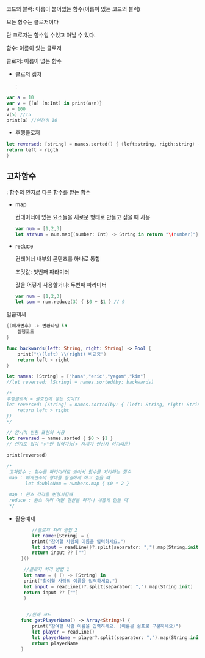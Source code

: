 코드의 블럭: 이름이 붙어있는 함수(이름이 있는 코드의 블럭)

모든 함수는 클로저이다 

단 크로저는 함수일 수있고 아닐 수 있다.

함수: 이름이 있는 클로저

클로저: 이름이 없는 함수

- 클로저 캡처

  : 

```swift
var a = 10
var v = {[a] (n:Int) in print(a+n)}
a = 100
v(5) //15
print(a) //여전히 10
```

- 후행클로저

```swift
let reversed: [string] = names.sorted() { (left:string, rigth:string) -> bool in
return left > rigth
}
```



## 고차함수

: 함수의 인자로 다른 함수를 받는 함수

- map

  컨테이너에 있는 요소들을 새로운 형태로 만들고 싶을 때 사용

  ```swift
  var num = [1,2,3]
  let strNum = num.map{(number: Int) -> String in return "\(number)"}
  ```

- reduce

  컨테이너 내부의 콘텐츠를 하나로 통합

  초깃값: 첫번째 파라미터

  값을 어떻게 사용할거냐: 두번째 파라미터

  ```swift
  var num = [1,2,3]
  let sum = num.reduce(3) { $0 + $1 } // 9
  ```

  

일급객체

```swift
{(매개변후) -> 반환타입 in 
	실행코드
}

func backwards(left: String, right: String) -> Bool {
    print("\\(left) \\(right) 비교중")
    return left > right
}

let names: [String] = ["hana","eric","yagom","kim"]
//let reversed: [String] = names.sorted(by: backwards)

/*
후행클로저 = 괄호안에 넣는 것이??
let reversed: [String] = names.sorted(by: { (left: String, right: String) -> Bool in
    return left > right
})
*/

// 암시적 반환 표현의 사용
let reversed = names.sorted { $0 > $1 } 
// 인자도 없이 ">"만 입력가능(> 자체가 연산자 이기때문)

print(reversed)

/*
 고차함수 : 함수를 파라미터로 받아서 함수를 처리하는 함수
 map : 매개변수의 형태를 동일하게 하고 싶을 떄
       let doubleNum = numbers.map { $0 * 2 }
 
 map : 원소 각각을 변형시킬때
 reduce : 원소 끼리 어떤 연산을 하거나 새롭게 만들 때
 */
```

- 활용예제

  ```swift
    	//클로저 처리 방법 2
    	let name:[String] = {
        print("참여할 사람의 이름을 입력하세요.")
        let input = readLine()?.split(separator: ",").map(String.init)
        return input ?? [""]
    }()
  
     //클로저 처리 방법 1
     let name = { () -> [String] in
     print("참여할 사람의 이름을 입력하세요.")
     let input = readLine()?.split(separator: ",").map(String.init)
     return input ?? [""]
     }
     
  
      //원래 코드
    func getPlayerName() -> Array<String>? {
        print("참여할 사람 이름을 입력하세요. (이름은 쉼표로 구분하세요)")
        let player = readLine()
        let playerName = player?.split(separator: ",").map(String.init)
        return playerName
    }
  ```